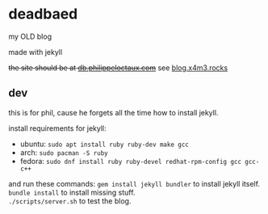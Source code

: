 # deadbaed

my OLD blog

made with jekyll

~~the site should be at [db.philippeloctaux.com](http://db.philippeloctaux.com)~~ see [blog.x4m3.rocks](http://blog.x4m3.rocks)

## dev
this is for phil, cause he forgets all the time how to install jekyll.

install requirements for jekyll:
 * ubuntu: `sudo apt install ruby ruby-dev make gcc`
 * arch: `sudo pacman -S ruby`
 * fedora: `sudo dnf install ruby ruby-devel redhat-rpm-config gcc gcc-c++`

and run these commands:
`gem install jekyll bundler` to install jekyll itself.  
`bundle install` to install missing stuff.  
`./scripts/server.sh` to test the blog.  
